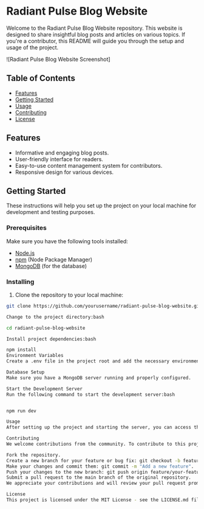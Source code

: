 # Radiant Pulse Blog Website

Welcome to the Radiant Pulse Blog Website repository. This website is designed to share insightful blog posts and articles on various topics. If you're a contributor, this README will guide you through the setup and usage of the project.

![Radiant Pulse Blog Website Screenshot]

## Table of Contents

- [Features](#features)
- [Getting Started](#getting-started)
- [Usage](#usage)
- [Contributing](#contributing)
- [License](#license)

## Features

- Informative and engaging blog posts.
- User-friendly interface for readers.
- Easy-to-use content management system for contributors.
- Responsive design for various devices.

## Getting Started

These instructions will help you set up the project on your local machine for development and testing purposes.

### Prerequisites

Make sure you have the following tools installed:

- [Node.js](https://nodejs.org/)
- [npm](https://www.npmjs.com/) (Node Package Manager)
- [MongoDB](https://www.mongodb.com/) (for the database)

### Installing

1. Clone the repository to your local machine:

```bash
git clone https://github.com/yourusername/radiant-pulse-blog-website.git

Change to the project directory:bash

cd radiant-pulse-blog-website

Install project dependencies:bash

npm install
Environment Variables
Create a .env file in the project root and add the necessary environment variables. You can refer to the .env.example file as a template.

Database Setup
Make sure you have a MongoDB server running and properly configured.

Start the Development Server
Run the following command to start the development server:bash


npm run dev

Usage
After setting up the project and starting the server, you can access the website at http://localhost:3000. As a contributor, you can log in to the content management system and start creating and publishing blog posts.

Contributing
We welcome contributions from the community. To contribute to this project, please follow these steps:

Fork the repository.
Create a new branch for your feature or bug fix: git checkout -b feature/your-feature-name.
Make your changes and commit them: git commit -m "Add a new feature".
Push your changes to the new branch: git push origin feature/your-feature-name.
Submit a pull request to the main branch of the original repository.
We appreciate your contributions and will review your pull request promptly.

License
This project is licensed under the MIT License - see the LICENSE.md file for details.
